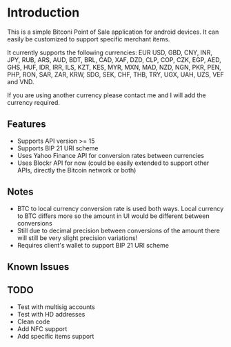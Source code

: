 
# Introduction
This is a simple Bitconi Point of Sale application for android devices. It can easily be customized to support specific merchant items.

It currently supports the following currencies: EUR USD, GBD, CNY, INR, JPY, RUB, ARS, AUD, BDT, BRL, CAD, XAF, DZD, CLP, COP, CZK, EGP, AED, GHS, HUF, IDR, IRR, ILS, KZT, KES, MYR, MXN, MAD, NZD, NGN, PKR, PEN, PHP, RON, SAR, ZAR, KRW, SDG, SEK, CHF, THB, TRY, UGX, UAH, UZS, VEF and VND.

If you are using another currency please contact me and I will add the currency required.


## Features
* Supports API version >= 15
* Supports BIP 21 URI scheme
* Uses Yahoo Finance API for conversion rates between currencies
* Uses Blockr API for now (could be easily extended to support other APIs, directly the Bitcoin network or both)

## Notes
* BTC to local currency conversion rate is used both ways. Local currency to BTC differs more so the amount in UI would be different between conversions
* Still due to decimal precision between conversions of the amount there will still be very slight precision variations!
* Requires client's wallet to support BIP 21 URI scheme

## Known Issues


## TODO    
* Test with multisig accounts
* Test with HD addresses
* Clean code 
* Add NFC support
* Add specific items support
